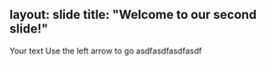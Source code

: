 layout: slide
title: "Welcome to our second slide!"
---
Your text
Use the left arrow to go asdfasdfasdfasdf
